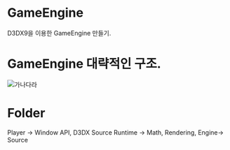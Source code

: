 # GameEngine

D3DX9을 이용한 GameEngine 만들기.


# GameEngine 대략적인 구조.
![가나다라](https://user-images.githubusercontent.com/31675789/89992042-adbe1000-dcbf-11ea-99f4-9b215591c179.png)

# Folder
Player -> Window API, D3DX Source
Runtime -> Math, Rendering, Engine-> Source
